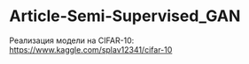 # Article-Semi-Supervised_GAN

Реализация модели на CIFAR-10: https://www.kaggle.com/splav12341/cifar-10

